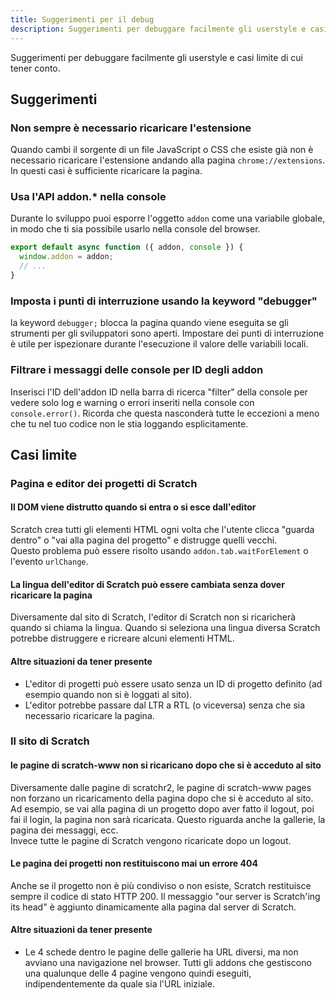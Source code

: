 ```yaml
---
title: Suggerimenti per il debug
description: Suggerimenti per debuggare facilmente gli userstyle e casi limite di cui tener conto.
---
```


Suggerimenti per debuggare facilmente gli userstyle e casi limite di cui tener conto.

## Suggerimenti

### Non sempre è necessario ricaricare l'estensione

Quando cambi il sorgente di un file JavaScript o CSS che esiste già non è necessario ricaricare l'estensione andando alla pagina `chrome://extensions`. In questi casi è sufficiente ricaricare la pagina.

### Usa l'API addon.* nella console

Durante lo sviluppo puoi esporre l'oggetto `addon` come una variabile globale, in modo che ti sia possibile usarlo nella console del browser.

```js
export default async function ({ addon, console }) {
  window.addon = addon;
  // ...
}
```

### Imposta i punti di interruzione usando la keyword "debugger"

la keyword `debugger;` blocca la pagina quando viene eseguita se gli strumenti per gli sviluppatori sono aperti. Impostare dei punti di interruzione è utile per ispezionare durante l'esecuzione il valore delle variabili locali.

### Filtrare i messaggi delle console per ID degli addon

Inserisci l'ID dell'addon ID nella barra di ricerca "filter" della console per vedere solo log e warning o errori inseriti nella console con `console.error()`. Ricorda che questa nasconderà tutte le eccezioni a meno che tu nel tuo codice non le stia loggando esplicitamente.


## Casi limite


### Pagina e editor dei progetti di Scratch


#### Il DOM viene distrutto quando si entra o si esce dall'editor

Scratch crea tutti gli elementi HTML ogni volta che l'utente clicca "guarda dentro" o "vai alla pagina del progetto" e distrugge quelli vecchi.  
Questo problema può essere risolto usando `addon.tab.waitForElement` o l'evento `urlChange`.

#### La lingua dell'editor di Scratch può essere cambiata senza dover ricaricare la pagina

Diversamente dal sito di Scratch, l'editor di Scratch non si ricaricherà quando si chiama la lingua. Quando si seleziona una lingua diversa Scratch potrebbe distruggere e ricreare alcuni elementi HTML.

#### Altre situazioni da tener presente

- L'editor di progetti può essere usato senza un ID di progetto definito (ad esempio quando non si è loggati al sito).
- L'editor potrebbe passare dal LTR a RTL (o viceversa) senza che sia necessario ricaricare la pagina.


### Il sito di Scratch

#### le pagine di scratch-www non si ricaricano dopo che si è acceduto al sito

Diversamente dalle pagine di scratchr2, le pagine di scratch-www pages non forzano un ricaricamento della pagina dopo che si è acceduto al sito. Ad esempio, se vai alla pagina di un progetto dopo aver fatto il logout, poi fai il login, la pagina non sarà ricaricata. Questo riguarda anche la gallerie, la pagina dei messaggi, ecc.  
Invece tutte le pagine di Scratch vengono ricaricate dopo un logout.

#### Le pagina dei progetti non restituiscono mai un errore 404

Anche se il progetto non è più condiviso o non esiste, Scratch restituisce sempre il codice di stato HTTP 200. Il messaggio "our server is Scratch'ing its head" è aggiunto dinamicamente alla pagina dal server di Scratch.

#### Altre situazioni da tener presente

- Le 4 schede dentro le pagine delle gallerie ha URL diversi, ma non avviano una navigazione nel browser. Tutti gli addons che gestiscono una qualunque delle 4 pagine vengono quindi eseguiti, indipendentemente da quale sia l'URL iniziale.
